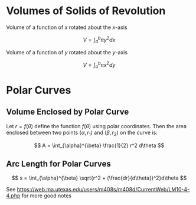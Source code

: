 # Volumes of Solids of Revolution

Volume of a function of $x$ rotated about the $x$-axis

$$ V = \int_a^b{\pi y^2}dx $$

Volume of a function of $y$ rotated about the $y$-axis

$$ V = \int_a^b{\pi x^2}dy $$

# Polar Curves

## Volume Enclosed by Polar Curve

Let $r = f(\theta)$ define the function $f(\theta)$ using polar coordinates. Then the area enclosed between two points $(\alpha, r_1)$ and $(\beta, r_2)$ on the curve is:

$$ A = \int_{\alpha}^{\beta} \frac{1}{2} r^2 d\theta $$

## Arc Length for Polar Curves

$$ s = \int_{\alpha}^{\beta} \sqrt{r^2 + (\frac{dr}{d\theta})^2}d\theta $$

See https://web.ma.utexas.edu/users/m408s/m408d/CurrentWeb/LM10-4-4.php for more good notes
